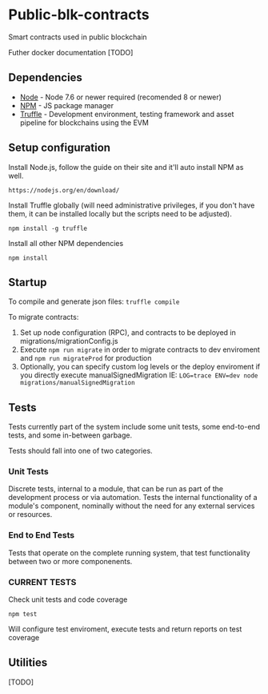# Public-blk-contracts
Smart contracts used in public blockchain

Futher docker documentation [TODO]

## Dependencies


* [Node](https://nodejs.org/) - Node 7.6 or newer required (recomended 8 or newer)
* [NPM](https://www.npmjs.com/) - JS package manager
* [Truffle](https://truffleframework.com/) - Development environment, testing framework and asset pipeline for blockchains using the EVM
    

## Setup configuration

Install Node.js, follow the guide on their site and it'll auto install NPM as well.

    https://nodejs.org/en/download/

Install Truffle globally (will need administrative privileges, if you don't have them, it can be installed locally but the scripts need to be adjusted).

`npm install -g truffle`

Install all other NPM dependencies

`npm install`

## Startup

To compile and generate json files:
`truffle compile`

To migrate contracts:

1. Set up node configuration (RPC), and contracts to be deployed in migrations/migrationConfig.js
2. Execute `npm run migrate` in order to migrate contracts to dev enviroment and `npm run migrateProd` for production
3. Optionally, you can specify custom log levels or the deploy enviroment if you directly execute manualSignedMigration IE: `LOG=trace ENV=dev node migrations/manualSignedMigration`


## Tests
Tests currently part of the system include some unit tests, some end-to-end tests, and some in-between garbage.

Tests should fall into one of two categories. 

### Unit Tests
Discrete tests, internal to a module, that can be run as part of the development process or via automation. Tests the internal functionality of a module's component, nominally without the need for any external services or resources.

### End to End Tests
Tests that operate on the complete running system, that test functionality between two or more componenents.

### CURRENT TESTS
Check unit tests and code coverage

`npm test`

Will configure test enviroment, execute tests and return reports on test coverage

## Utilities
[TODO]